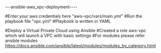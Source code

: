 ---ansible-aws_vpc-deployment----



#Enter your aws credentials here "aws-vpc/vars/main.yml" #Run the playbook file "vpc.yml" #Playbook is written in YAML

#Deploy a Virtual Private Cloud using Ansible #Created a role aws-vpc which will launch a VPC with basic settings #For modules please refer ansible modules https://docs.ansible.com/ansible/latest/modules/modules_by_category.html
